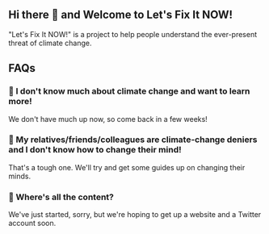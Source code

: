 ## Hi there 👋 and Welcome to Let's Fix It NOW!

<!--
**letsfixitnow/letsfixitnow** is a ✨ _special_ ✨ repository because its `README.md` (this file) appears on your GitHub profile.

Here are some ideas to get you started:

- 🔭 I’m currently working on ...
- 🌱 I’m currently learning ...
- 👯 I’m looking to collaborate on ...
- 🤔 I’m looking for help with ...
- 💬 Ask me about ...
- 📫 How to reach me: ...
- 😄 Pronouns: ...
- ⚡ Fun fact: ...
-->
"Let's Fix It NOW!" is a project to help people understand the ever-present threat of climate change.

## FAQs

### :raising_hand: I don't know much about climate change and want to learn more!
We don't have much up now, so come back in a few weeks!

### :raising_hand: My relatives/friends/colleagues are climate-change deniers and I don't know how to change their mind!
That's a tough one. We'll try and get some guides up on changing their minds.

### :raising_hand: Where's all the content?
We've just started, sorry, but we're hoping to get up a website and a Twitter account soon. 
